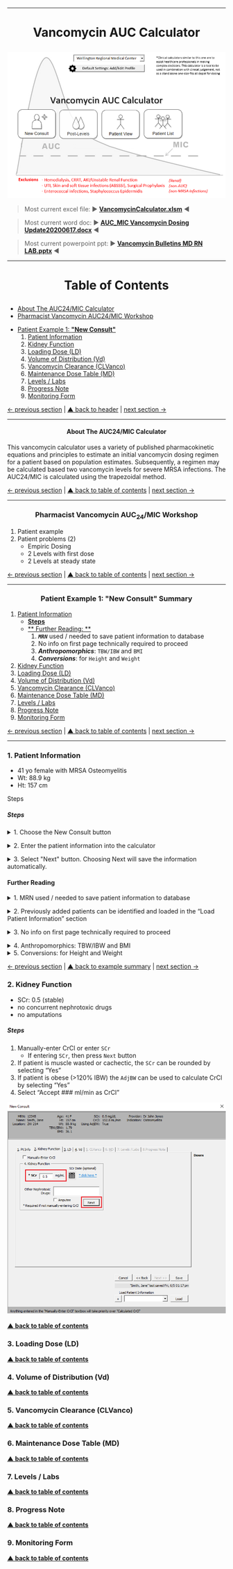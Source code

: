 --------------
# <p style="text-align:center">Vancomycin AUC Calculator</p> <a name="header"></a>

![](Images/LandingPage00.png)

> Most current excel file: &#9658; <ins>**[VancomycinCalculator.xlsm](https://github.com/kpessa/vanco-auc/raw/master/VancomycinCalculator.xlsm)**</ins> &#9668;

> Most current word doc: &#9658; <ins>**[AUC_MIC Vancomycin Dosing Update20200617.docx](https://github.com/kpessa/vanco-auc/raw/master/Vancomycin%20Dosing%20Handout/AUC_MIC%20Vancomycin%20Dosing%20Update20200617.docx)**</ins> &#9668;

> Most current powerpoint ppt: &#9658; <ins>**[Vancomycin Bulletins MD RN LAB.pptx](https://github.com/kpessa/vanco-auc/raw/master/Vancomycin%20Dosing%20Handout/Vancomycin%20Bulletins%20MD%20RN%20LAB.pptx)**</ins> &#9668;

--------------
# <p style="text-align:center">Table of Contents <a name="toc"></a></p>

* [About The AUC24/MIC Calculator](#about) 
* [Pharmacist Vancomycin AUC24/MIC Workshop](#workshop)

- [Patient Example 1: **"New Consult"**](#ex1)
	1. [Patient Information](#ptinfo)
	2. [Kidney Function](#kidney)
	3. [Loading Dose (LD)](#ld)
	4. [Volume of Distribution (Vd)](#vd)
	5. [Vancomycin Clearance (CLVanco)](#clvanco)
	6. [Maintenance Dose Table (MD)](#md)
	7. [Levels / Labs](#labs)
	8. [Progress Note](#note)
	9. [Monitoring Form](#form)

[&#8592; previous section](#header) | [&#9650; back to header](#header) | [next section &#8594;](#about)

---

#### <p style="text-align:center">About The AUC24/MIC Calculator <a name="about"></a></p>

This vancomycin calculator uses a variety of published pharmacokinetic equations and principles to estimate an initial vancomycin dosing regimen for a patient based on population estimates. Subsequently, a regimen may be calculated based two vancomycin levels for severe MRSA infections. The AUC24/MIC is calculated using the trapezoidal method.

[&#8592; previous section](#toc) | [&#9650; back to table of contents](#toc) | [next section &#8594;](#workshop)

--------------
### <p style="text-align:center">Pharmacist Vancomycin AUC<sub>24</sub>/MIC Workshop <a name="workshop"></a></p>
1. Patient example
2. Patient problems (2)
	- Empiric Dosing
	- 2 Levels with first dose
	- 2 Levels at steady state

[&#8592; previous section](#about) | [&#9650; back to table of contents](#toc) | [next section &#8594;](#ex1)

--------------
### <p style="text-align:center">Patient Example 1: **"New Consult"** Summary<a name="ex1"></a></p>
1. [Patient Information](#ptinfo)
	- [**Steps**](#ptinfosteps)
	- [** Further Reading: **](#furtherreading) 
		1. ***`MRN`*** used / needed to save patient information to database
		2. No info on first page technically required to proceed
		3. ***Anthropomorphics***: `TBW/IBW` and `BMI`
		4. ***Conversions***: for `Height` and `Weight`
2. [Kidney Function](#kidney)
3. [Loading Dose (LD)](#ld)
4. [Volume of Distribution (Vd)](#vd)
5. [Vancomycin Clearance (CLVanco)](#clvanco)
6. [Maintenance Dose Table (MD)](#md) 
7. [Levels / Labs](#labs)
8. [Progress Note](#note)
9. [Monitoring Form](#form)

[&#8592; previous section](#workshop) | [&#9650; back to table of contents](#toc) | [next section &#8594;](#ptinfo)

--------------
### 1. Patient Information <a name=ptinfo></a>
* 41 yo female with MRSA Osteomyelitis
* Wt: 88.9 kg
* Ht: 157 cm 

<detail><summary>Steps</summary>

##### Steps <a name=ptinfosteps></a>

<details><summary>1. Choose the New Consult button</summary>

![](Images/selectnewconsult.png)</details>

<details><summary>2. Enter the patient information into the calculator</summary>

![](Images/ptinfoinput.png)</details>

<details><summary>3. Select "Next" button. Choosing Next will save the information automatically.</summary>

![](Images/ptinfonext.png)</details>

</detail>

#### Further Reading <a name="furtherreading"></a>

<details><summary>1. MRN used / needed to save patient information to database <a name=ptinfocomments></a></summary>
 
#### **`MRN`** used / needed to save patient information to database

![](Images/ptinfo11.png)</details>

<details><summary>2. Previously added patients can be identified and loaded in the “Load Patient Information” section</summary>

![](Images/ptinfoload.png)</details>

<details><summary>3. No info on first page technically required to proceed </summary>

![](Images/ptinfo2.png)</details>

<details><summary>4. Anthropomorphics: TBW/IBW and BMI </summary>

#### ***Anthropomorphics***: `TBW/IBW` and `BMI`
* If `Age`, `Height`, `Weight` and `Gender` are inputted, `TBW/IBW` and `BMI` are calculated and displayed in patient information ribbon.

![](Images/ptinfo_bmi.png)

</details>

<details><summary>5. Conversions: for Height and Weight</summary>

#### Conversions: for `Height` and `Weight`

- For **`Height`**, can either input as ***`cm`s*** or ***`ft/in`s***

![](Images/ptinfo3.png)

- For **`Weight`**, can either input as ***`kgs`*** or ***`lbs`***

![](Images/ptinfo4.png)</details>

[&#8592; previous section](#ex1) | [&#9650; back to example summary](#ex1) | [next section &#8594;](#ptinfocomments)

### 2. Kidney Function <a name=kidney></a>
* SCr: 0.5 (stable)
* no concurrent nephrotoxic drugs
* no amputations

##### Steps <a name=kidneysteps></a>
1. Manually-enter CrCl or enter `SCr`
	* If entering `SCr`, then press `Next` button
2. If patient is muscle wasted or cachectic, the `SCr` can be rounded by selecting “Yes”
3. If patient is obese (>120% IBW) the `AdjBW` can be used to calculate CrCl by selecting “Yes”
4. Select “Accept ### ml/min as CrCl” 

![](Images/kidney000.png)

**[&#9650; <ins>back to table of contents</ins>](#toc)**
### 3. Loading Dose (LD) <a name=ld></a>
**[&#9650; <ins>back to table of contents</ins>](#toc)**
### 4. Volume of Distribution (Vd) <a name=vd></a>
**[&#9650; <ins>back to table of contents</ins>](#toc)**
### 5. Vancomycin Clearance (CLVanco) <a name=clvanco></a>
**[&#9650; <ins>back to table of contents</ins>](#toc)**
### 6. Maintenance Dose Table (MD) <a name=md></a> 
**[&#9650; <ins>back to table of contents</ins>](#toc)**
### 7. Levels / Labs <a name=labs></a>
**[&#9650; <ins>back to table of contents</ins>](#toc)**
### 8. Progress Note <a name=note></a>
**[&#9650; <ins>back to table of contents</ins>](#toc)**
### 9. Monitoring Form <a name=form></a>
**[&#9650; <ins>back to table of contents</ins>](#toc)**